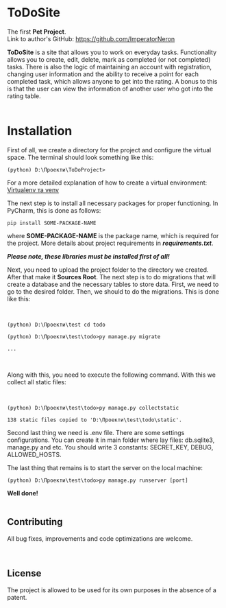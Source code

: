 # **ToDoSite**
The first **Pet Project**.\
Link to author's GitHub: https://github.com/ImperatorNeron

**ToDoSite** is a site that allows you to work on everyday tasks. Functionality allows you to create, edit, delete, mark as completed (or not completed) tasks. There is also the logic of maintaining an account with registration, changing user information and the ability to receive a point for each completed task, which allows anyone to get into the rating. A bonus to this is that the user can view the information of another user who got into the rating table. <br><br>

# Installation

First of all, we create a directory for the project and configure the virtual space. The terminal should look something like this:
```
(python) D:\Проекти\ToDoProject>
```  
For a more detailed explanation of how to create a virtual environment:
[Virtualenv та venv](https://uk.peterfeatherstone.com/505-virtualenv-and-venv-python-virtual-environments-explained)

The next step is to install all necessary packages for proper functioning. In PyCharm, this is done as follows:
```
pip install SOME-PACKAGE-NAME
```
where **SOME-PACKAGE-NAME** is the package name, which is required for the project. More details about project requirements in ***requirements.txt***.
<br>

***Please note, these libraries must be installed first of all!***
<br>

Next, you need to upload the project folder to the directory we created. After that make it **Sources Root**.
The next step is to do migrations that will create a database and the necessary tables to store data. First, we need to go to the desired folder. Then, we should to do the migrations.
This is done like this:

<br>

```
(python) D:\Проекти\test cd todo

(python) D:\Проекти\test\todo>py manage.py migrate

...
```

<br>

Along with this, you need to execute the following command. With this we collect all static files:

<br>

```
(python) D:\Проекти\test\todo>py manage.py collectstatic

138 static files copied to 'D:\Проекти\test\todo\static'.
```

Second last thing we need is .env file. There are some settings configurations. You can create it in main folder where lay files: db.sqlite3, manage.py and etc. You should write 3 constants: SECRET_KEY, DEBUG, ALLOWED_HOSTS.

The last thing that remains is to start the server on the local machine:

```
(python) D:\Проекти\test\todo>py manage.py runserver [port]
```

**Well done!**
<br><br>

## **Contributing**
All bug fixes, improvements and code optimizations are welcome.

<br>

## **License**
The project is allowed to be used for its own purposes in the absence of a patent.
